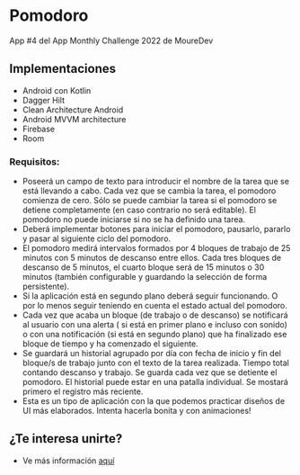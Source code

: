 # Pomodoro

App #4 del App Monthly Challenge 2022 de MoureDev

## Implementaciones

* Android con Kotlin
* Dagger Hilt
* Clean Architecture Android
* Android MVVM architecture
* Firebase
* Room

### Requisitos:

* Poseerá un campo de texto para introducir el nombre de la tarea que se está llevando a cabo. Cada
  vez que se cambia la tarea, el pomodoro comienza de cero. Sólo se puede cambiar la tarea si el
  pomodoro se detiene completamente (en caso contrario no será editable). El pomodoro no puede
  iniciarse si no se ha definido una tarea.
* Deberá implementar botones para iniciar el pomodoro, pausarlo, pararlo y pasar al siguiente ciclo
  del pomodoro.
* El pomodoro medirá intervalos formados por 4 bloques de trabajo de 25 minutos con 5 minutos de
  descanso entre ellos. Cada tres bloques de descanso de 5 minutos, el cuarto bloque será de 15
  minutos o 30 minutos (también configurable y guardando la selección de forma persistente).
* Si la aplicación está en segundo plano deberá seguir funcionando. O por lo menos seguir teniendo
  en cuenta el estado actual del pomodoro.
* Cada vez que acaba un bloque (de trabajo o de descanso) se notificará al usuario con una alerta (
  si está en primer plano e incluso con sonido) o con una notificación (si está en segundo plano)
  que ha finalizado ese bloque de tiempo y ha comenzado el siguiente.
* Se guardará un historial agrupado por día con fecha de inicio y fin del bloque/s de trabajo junto
  con el texto de la tarea realizada. Tiempo total contando descanso y trabajo. Se guarda cada vez
  que se detiente el pomodoro. El historial puede estar en una patalla individual. Se mostará
  primero el registro más reciente.
* Esta es un tipo de aplicación con la que podemos practicar diseños de UI más elaborados. Intenta
  hacerla bonita y con animaciones!

## ¿Te interesa unirte?

* Ve más información  [aquí](https://github.com/mouredev/Monthly-App-Challenge-2022)

